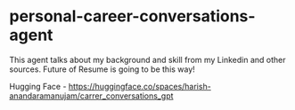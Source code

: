 # personal-career-conversations-agent
This agent talks about my background and skill from my Linkedin and other sources. Future of Resume is going to be this way!

Hugging Face - https://huggingface.co/spaces/harish-anandaramanujam/carrer_conversations_gpt
